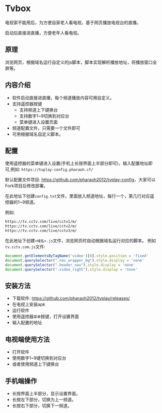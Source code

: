 # Tvbox

电视家不能用后，为方便自家老人看电视，基于网页播放电视台的直播。

启动后直接进直播，方便老年人看电视。

## 原理

浏览网页，根据域名运行自定义的js脚本，脚本实现解析播放地址，将播放窗口全屏等。

## 内容介绍

- 软件启动直接进直播，每个频道播放内容可用自定义。
- 支持遥控器按键
  - 支持频道上下键换台
  - 支持数字1~9切换到对应台
  - 菜单键进入设置页面
- 频道配置文件，只需要一个文件即可
- 可用根据域名自定义脚本。

## 配置

使用遥控器的菜单键进入设置(手机上长按界面上半部分即可)，输入配置地址即可,例如: `https://tvplay-config.pharaoh.cf/`

默认配置文件项目: <https://github.com/pharaoh2012/tvplay-config>，大家可以Fork项目后修改部署。

在此地址下创建`config.txt`文件，里面放入频道地址，每行一个，第几行对应遥控器的1~9频道。

例如:

```txt
https://tv.cctv.com/live/cctv1/m/
https://tv.cctv.com/live/cctv2/m/
https://tv.cctv.com/live/cctv3/m/
```

在此地址下创建`<域名>.js`文件，浏览网页时自动根据域名运行对应的脚本。
例如`tv.cctv.com.js`文件:

```js
document.getElementsByTagName('video')[0].style.position = 'fixed'
document.querySelector(".nav_wrapper_bg").style.display = 'none'
document.querySelector(".header_nav").style.display = 'none'
document.querySelector(".video_right").style.display = 'none'
```

## 安装方法

- 下载软件: <https://github.com/pharaoh2012/tvplay/releases/>
- 在电视上安装apk
- 运行软件
- 使用遥控器`菜单`按键，打开设置界面
- 输入配置的地址

## 电视端使用方法

- 打开软件
- 使用数字1~9键切换到对应台
- 或者使用频道上下键换台

## 手机端操作

- 长按界面上半部分，显示设置界面。
- 长按左下部分，切换为上一频道。
- 长按右下部分，切换下一频道。
